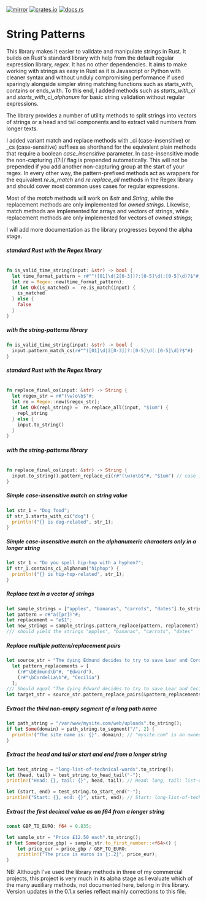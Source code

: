 [![mirror](https://img.shields.io/badge/mirror-github-blue)](https://github.com/neilg63/string-patterns)
[![crates.io](https://img.shields.io/crates/v/string-patterns.svg)](https://crates.io/crates/string-patterns)
[![docs.rs](https://docs.rs/string-patterns/badge.svg)](https://docs.rs/string-patterns)

# String Patterns

This library makes it easier to validate and manipulate strings in Rust. It builds on Rust's standard library with help from the default regular expression library, *regex*. It has no other dependencies. It aims to make working with strings as easy in Rust as it is Javascript or Python with cleaner syntax and without unduly compromising performance if used sparingly alongside simpler string matching functions such as starts_with, contains or ends_with. To this end, I added methods such as *starts_with_ci* and *starts_with_ci_alphanum* for basic string validation without regular expressions. 

The library provides a number of utility methods to split strings into vectors of strings or a head and tail components and to extract valid numbers from longer texts.

I added variant match and replace methods with _ci (case-insensitive) or _cs (case-sensitive) suffixes as shorthand for the equivalent plain methods that require a boolean *case_insensitive* parameter. In case-insensitive mode the non-capturing /(?i)/ flag is prepended automatically. This will not be prepended if you add another non-capturing group at the start of your regex. In every other way, the pattern-prefixed methods act as wrappers for the equivalent *re.is_match* and *re.replace_all* methods in the Regex library and should cover most common uses cases for regular expressions.

Most of the *match* methods will work on *&str* and *String*, while the replacement methods are only implemented for *owned strings*. Likewise, match methods are implemented for arrays and vectors of strings, while replacement methods are only implemented for vectors of *owned strings*;

I will add more documentation as the library progresses beyond the alpha stage. 

##### standard Rust with the Regex library
```rust

fn is_valid_time_string(input: &str) -> bool {
  let time_format_pattern = r#"^([01]\d|2[0-3])?:[0-5]\d(:[0-5]\d)?$"#;
  let re = Regex::new(time_format_pattern);
  if let Ok(is_matched) =  re.is_match(input) {
    is_matched
  } else {
    false
  }
}
```

##### with the string-patterns library
```rust
fn is_valid_time_string(input: &str) -> bool {
  input.pattern_match_cs(r#"^([01]\d|2[0-3])?:[0-5]\d(:[0-5]\d)?$"#)
}
```

##### standard Rust with the Regex library
```rust

fn replace_final_os(input: &str) -> String {
  let regex_str = r#"(\w)o\b$"#;
  let re = Regex::new(&regex_str);
  if let Ok(repl_string) =  re.replace_all(input, "$1um") {
    repl_string
  } else {
    input.to_string()
  }
}
```

##### with the string-patterns library
```rust

fn replace_final_os(input: &str) -> String {
  input.to_string().pattern_replace_ci(r#"(\w)o\b$"#, "$1um") // case insensitive replacement
}
```

##### Simple case-insensitive match on string value
```rust
let str_1 = "Dog food";
if str_1.starts_with_ci("dog") {
  println!("{} is dog-related", str_1);
}
```

##### Simple case-insensitive match on the alphanumeric characters only in a longer string
```rust
let str_1 = "Do you spell hip-hop with a hyphen?";
if str_1.contains_ci_alphanum("hiphop") {
  println!("{} is hip-hop-related", str_1);
}
```

##### Replace text in a vector of strings
```rust
let sample_strings = ["apples", "bananas", "carrots", "dates"].to_strings(); /// cast to vector of owned strings
let pattern = r#"a([pr])"#;
let replacement = "æ$1";
let new_strings = sample_strings.pattern_replace(pattern, replacement);
/// should yield the strings "æpples", "bananas", "cærrots", "dates"
```

##### Replace multiple pattern/replacement pairs 
```rust
let source_str = "The dying Edmund decides to try to save Lear and Cordelia.".to_string();
  let pattern_replacements = [
    (r#"\bEdmund\b"#, "Edward"),
    (r#"\bCordelia\b"#, "Cecilia")
  ];
/// Should equal "The dying Edward decides to try to save Lear and Cecilia."
let target_str = source_str.pattern_replace_pairs(&pattern_replacements); 
```

##### Extract the third non-empty segment of a long path name
```rust
let path_string = "/var/www/mysite.com/web/uploads".to_string();
if let Some(domain) = path_string.to_segment("/", 2) {
  println!("The site name is: {}". domain); // "mysite.com" is an owned string
}
```

##### Extract the *head and tail* or *start and end* from a longer string 
```rust
let test_string = "long-list-of-technical-words".to_string();
let (head, tail) = test_string.to_head_tail("-");
println!("Head: {}, tail: {}", head, tail); // Head: long, tail: list-of-technical-words

let (start, end) = test_string.to_start_end("-");
println!("Start: {}, end: {}", start, end); // Start: long-list-of-technical, end: words
```

##### Extract the first decimal value as an f64 from a longer string
```rust
const GBP_TO_EURO: f64 = 0.835;

let sample_str = "Price £12.50 each".to_string();
if let Some(price_gbp) = sample_str.to_first_number::<f64>() {
    let price_eur = price_gbp / GBP_TO_EURO;
    println!("The price is euros is {:.2}", price_eur);
}
```

NB: Although I've used the library methods in three of my commercial projects, this project is very much in its alpha stage as I evaluate
which of the many auxiliary methods, not documented here, belong in this library. Version updates in the 0.1.x series reflect mainly corrections to this file.
